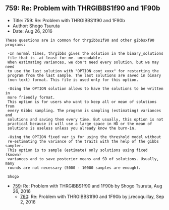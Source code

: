 ## 759: Re: Problem with THRGIBBS1f90 and 1F90b

- Title: 759: Re: Problem with THRGIBBS1f90 and 1F90b
- Author: Shogo Tsuruta
- Date: Aug 26, 2016

```
These questions are in common for thrgibbs1f90 and other gibbsxf90 programs:

 -In normal times, thrgibbs gives the solution in the binary_solutions 
 file that is -at least for me- unreadable.
 When estimating variances, we don't need every solution, but we may need 
 to use the last solution with "OPTION cont xxxx" for restarting the 
 program from the last sample. The last solutions are saved in binary 
 (non text) format. This file is used only for this option.

 -Using the OPTION solution allows to have the solutions to be written in 
 more friendly format.
 This option is for users who want to keep all or mean of solutions from 
 every Gibbs sampling. The program is sampling (estimating) variances and 
 solutions and saving them every time. But usually, this option is not 
 practical because it will use a large space in HD or the mean of 
 solutions is useless unless you already know the burn-in.

 -Using the OPTION fixed var is for using the threshold model without 
 re-estimating the variance of the traits with the help of the gibbs sampler.
 This option is to sample (estimate) only solutions using fixed (known) 
 variances and to save posterior means and SD of solutions. Usually, many 
 rounds are not necessary (5000 - 10000 samples are enough).

 Shogo
```

- [759](0759.md): Re: Problem with THRGIBBS1f90 and 1F90b by Shogo Tsuruta, Aug 26, 2016
    - [760](0760.md): Re: Problem with THRGIBBS1f90 and 1F90b by j.recoquillay, Sep 2, 2016
